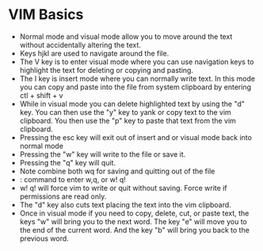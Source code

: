 # VIM Basics

- Normal mode and visual mode allow you to move around the text without accidentally altering the text.
- Keys hjkl are used to navigate around the file.
- The V key is to enter visual mode where you can use navigation keys to highlight the text for deleting or copying and pasting. 
- The I key is insert mode where you can normally write text. In this mode you can copy and paste into the file from system clipboard by entering ctl + shift + v
- While in visual mode you can delete highlighted text by using the "d" key. You can then use the "y" key to yank or copy text to the vim clipboard. You then use the "p" key to paste that text from the vim clipboard.
- Pressing the esc key will exit out of insert and or visual mode back into normal mode
- Pressing the "w" key will write to the file or save it. 
- Pressing the "q" key will quit.
- Note combine both wq for saving and quitting out of the file
- : command to enter w,q, or w! q! 
- w! q! will force vim to write or quit without saving. Force write if permissions are read only.
- The "d" key also cuts text placing the text into the vim clipboard.
- Once in visual mode if you need to copy, delete, cut, or paste text, the keys "w" will bring you to the next word. The key "e" will move you to the end of the current word. And the key "b" will bring you back to the previous word.